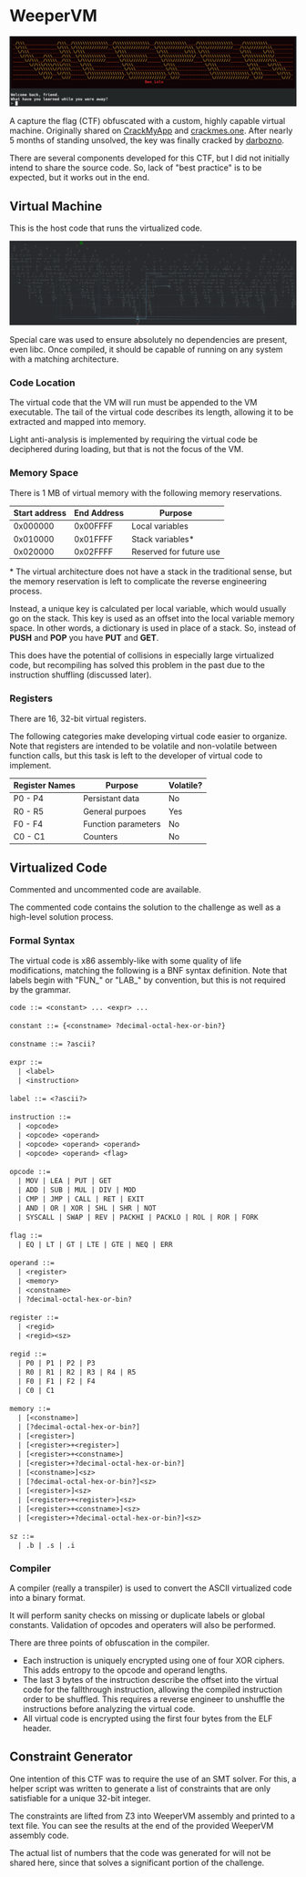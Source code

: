 # WeeperVM

<p align="center"> <img src="https://github.com/A-Benlolo/WeeperVM/blob/main/img/prompt.png?raw=true"/> </p>

A capture the flag (CTF) obfuscated with a custom, highly capable virtual machine. Originally shared on [CrackMyApp](https://crackmy.app/crackmes/weepervm-level-2-6068) and [crackmes.one](https://crackmes.one/crackme/6807f6ab8f555589f3530e64). After nearly 5 months of standing unsolved, the key was finally cracked by [darbozno](https://x64.ooo/posts/2025-09-14-reverse-engineering-vm-weeper2/).

There are several components developed for this CTF, but I did not initially intend to share the source code. So, lack of "best practice" is to be expected, but it works out in the end.


## Virtual Machine

This is the host code that runs the virtualized code.

<p align="center"> <img src="https://github.com/A-Benlolo/WeeperVM/blob/main/img/emulate_cfg.png?raw=true"/> </p>

Special care was used to ensure absolutely no dependencies are present, even libc. Once compiled, it should be capable of running on any system with a matching architecture.

### Code Location

The virtual code that the VM will run must be appended to the VM executable. The tail of the virtual code describes its length, allowing it to be extracted and mapped into memory.

Light anti-analysis is implemented by requiring the virtual code be deciphered during loading, but that is not the focus of the VM.

### Memory Space

There is 1 MB of virtual memory with the following memory reservations.

| Start address | End Address | Purpose |
|---|---|--- |
| 0x000000 | 0x00FFFF | Local variables |
| 0x010000 | 0x01FFFF | Stack variables* |
| 0x020000 | 0x02FFFF | Reserved for future use |

\* The virtual architecture does not have a stack in the traditional sense, but the memory reservation is left to complicate the reverse engineering process.

Instead, a unique key is calculated per local variable, which would usually go on the stack. This key is used as an offset into the local variable memory space. In other words, a dictionary is used in place of a stack. So, instead of **PUSH** and **POP** you have **PUT** and **GET**.

This does have the potential of collisions in especially large virtualized code, but recompiling has solved this problem in the past due to the instruction shuffling (discussed later).

### Registers

There are 16, 32-bit virtual registers.

The following categories make developing virtual code easier to organize. Note that registers are intended to be volatile and non-volatile between function calls, but this task is left to the developer of virtual code to implement.

| Register Names | Purpose | Volatile? |
|---|---|---|
| P0 - P4 | Persistant data | No
| R0 - R5 | General purpoes | Yes
| F0 - F4 | Function parameters | No |
| C0 - C1 | Counters | No |

## Virtualized Code

Commented and uncommented code are available.

The commented code contains the solution to the challenge as well as a high-level solution process.

### Formal Syntax

The virtual code is x86 assembly-like with some quality of life modifications, matching the following is a BNF syntax definition. Note that labels begin with "FUN\_" or "LAB\_" by convention, but this is not required by the grammar.

```
code ::= <constant> ... <expr> ...

constant ::= {<constname> ?decimal-octal-hex-or-bin?}

constname ::= ?ascii?

expr ::=
  | <label>
  | <instruction>

label ::= <?ascii?>

instruction ::=
  | <opcode>
  | <opcode> <operand>
  | <opcode> <operand> <operand>
  | <opcode> <operand> <flag>

opcode ::=
  | MOV | LEA | PUT | GET
  | ADD | SUB | MUL | DIV | MOD
  | CMP | JMP | CALL | RET | EXIT
  | AND | OR | XOR | SHL | SHR | NOT
  | SYSCALL | SWAP | REV | PACKHI | PACKLO | ROL | ROR | FORK

flag ::=
  | EQ | LT | GT | LTE | GTE | NEQ | ERR

operand ::=
  | <register>
  | <memory>
  | <constname>
  | ?decimal-octal-hex-or-bin?

register ::=
  | <regid>
  | <regid><sz>

regid ::=
  | P0 | P1 | P2 | P3
  | R0 | R1 | R2 | R3 | R4 | R5
  | F0 | F1 | F2 | F4
  | C0 | C1

memory ::=
  | [<constname>]
  | [?decimal-octal-hex-or-bin?]
  | [<register>]
  | [<register>+<register>]
  | [<register>+<constname>]
  | [<register>+?decimal-octal-hex-or-bin?]
  | [<constname>]<sz>
  | [?decimal-octal-hex-or-bin?]<sz>
  | [<register>]<sz>
  | [<register>+<register>]<sz>
  | [<register>+<constname>]<sz>
  | [<register>+?decimal-octal-hex-or-bin?]<sz>

sz ::=
  | .b | .s | .i

```

### Compiler

A compiler (really a transpiler) is used to convert the ASCII virtualized code into a binary format.

It will perform sanity checks on missing or duplicate labels or global constants. Validation of opcodes and operaters will also be performed.

There are three points of obfuscation in the compiler.

- Each instruction is uniquely encrypted using one of four XOR ciphers. This adds entropy to the opcode and operand lengths.
- The last 3 bytes of the instruction describe the offset into the virtual code for the fallthrough instruction, allowing the compiled instruction order to be shuffled. This requires a reverse engineer to unshuffle the instructions before analyzing the virtual code.
- All virtual code is encrypted using the first four bytes from the ELF header.


## Constraint Generator

One intention of this CTF was to require the use of an SMT solver. For this, a helper script was written to generate a list of constraints that are only satisfiable for a unique 32-bit integer.

The constraints are lifted from Z3 into WeeperVM assembly and printed to a text file. You can see the results at the end of the provided WeeperVM assembly code.

The actual list of numbers that the code was generated for will not be shared here, since that solves a significant portion of the challenge.
